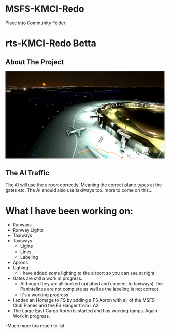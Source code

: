 # MSFS-KMCI-Redo

Place into Community Folder

# rts-KMCI-Redo Betta

<!-- ABOUT THE PROJECT -->
## About The Project

![GitHub Logo](https://github.com/Lazy-Betta/MSFS-KMCI-Redo/blob/main/img/KMCI-1.1.png)

## The AI Traffic
The AI will use the airport correctly. Meaning the correct plane types at the gates etc. The AI should also use taxiways too. more to come on this...

# What I have been working on: 
  - Runways
  - Runway Lights
  - Taxiways
  - Taxiways 
    - Lights
    - Lines 
    - Labeling
  - Aprons
  - Lighing
    - I have added some lighting to the airport so you can see at night.
  - Gates are still a work in progress. 
    - Although they are all hooked up(labed and connect to taxiways) The Panintelines are not complete as well as the labeling is not correct. 
    - It's a working progress
  - I added an Homage to FS by adding a FS Apron with all of the MSFS Club Planes and the FS Hanger from LAX
  - The Large East Cargo Apron is started and has working ramps. Again Work in progress.

  -Much more too much to list. 
